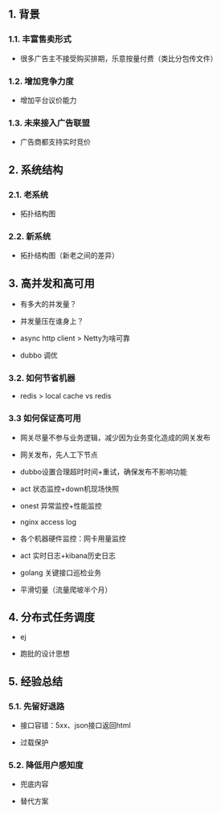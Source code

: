 ## 1. 背景

### 1.1. 丰富售卖形式

* 很多广告主不接受购买排期，乐意按量付费（类比分包传文件）

### 1.2. 增加竞争力度

* 增加平台议价能力

### 1.3. 未来接入广告联盟

* 广告商都支持实时竞价

## 2. 系统结构

### 2.1. 老系统

* 拓扑结构图

### 2.2. 新系统

* 拓扑结构图（新老之间的差异）

## 3. 高并发和高可用

* 有多大的并发量？

* 并发量压在谁身上？

* async http client > Netty为啥可靠

* dubbo 调优

### 3.2. 如何节省机器

* redis > local cache vs redis

### 3.3 如何保证高可用

* 网关尽量不参与业务逻辑，减少因为业务变化造成的网关发布

* 网关发布，先人工下节点

* dubbo设置合理超时时间+重试，确保发布不影响功能

* act 状态监控+down机现场快照

* onest 异常监控+性能监控

* nginx access log

* 各个机器硬件监控：网卡用量监控

* act 实时日志+kibana历史日志

* golang 关键接口巡检业务

* 平滑切量（流量爬坡半个月）

## 4. 分布式任务调度

* ej

* 跑批的设计思想

## 5. 经验总结

### 5.1. 先留好退路

* 接口容错：5xx、json接口返回html

* 过载保护

### 5.2. 降低用户感知度

* 兜底内容

* 替代方案



